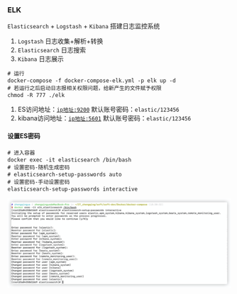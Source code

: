 ### ELK

`Elasticsearch` + `Logstash` + `Kibana` 搭建日志监控系统

1. `Logstash` 日志收集+解析+转换
2. `Elasticsearch` 日志搜索
3. `Kibana` 日志展示

```shell
# 运行
docker-compose -f docker-compose-elk.yml -p elk up -d
# 若运行之后启动日志报相关权限问题，给新产生的文件赋予权限
chmod -R 777 ./elk
```

1. ES访问地址：[`ip地址:9200`](http://www.xxx.com:9200)
   默认账号密码：`elastic/123456`
2. kibana访问地址：[`ip地址:5601`](http://www.xxx.com:5601)
   默认账号密码：`elastic/123456`

#### 设置ES密码

```shell
# 进入容器
docker exec -it elasticsearch /bin/bash
# 设置密码-随机生成密码
# elasticsearch-setup-passwords auto
# 设置密码-手动设置密码
elasticsearch-setup-passwords interactive
```

![elk_elasticsearch_set_password](images/elk_elasticsearch_set_password.png)
